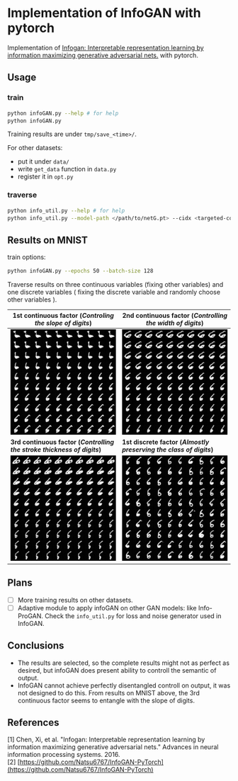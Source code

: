 # Implementation of InfoGAN with pytorch

Implementation of [Infogan: Interpretable representation learning by information maximizing generative adversarial nets.](http://papers.nips.cc/paper/6399-infogan-interpretable-representation) with pytorch.

## Usage

### train

```sh
python infoGAN.py --help # for help
python infoGAN.py
```

Training results are under `tmp/save_<time>/`.

For other datasets:

+ put it under `data/`  
+ write `get_data` function in `data.py`
+ register it in `opt.py`

### traverse

```sh
python info_util.py --help # for help
python info_util.py --model-path </path/to/netG.pt> --cidx <targeted-continuous-idx> --didx <targeted-discrete-idx>
```

## Results on MNIST

train options:

```sh
python infoGAN.py --epochs 50 --batch-size 128
```

Traverse results on three continuous variables (fixing other variables) and
one discrete variables ( fixing the discrete variable and randomly choose other variables ).

| 1st continuous factor (*Controling the slope of digits*) | 2nd continuous factor (*Controlling the width of digits*) |
| -- | -- |
|![traverse c0](res/traversal_c0.png) | ![traverse c1](res/traversal_c1.png) |
| **3rd continuous factor (*Controlling the stroke thickness of digits*)** | **1st discrete factor (*Almostly preserving the class of digits*)**  |
| ![traverse c2](res/traversal_c2.png) | ![fix d0](res/fix_d0.png) |

## Plans

+ [ ] More training results on other datasets.
+ [ ] Adaptive module to apply infoGAN on other GAN models: like Info-ProGAN. Check the `info_util.py` for loss and noise generator used in InfoGAN.

## Conclusions

+ The results are selected, so the complete results might not as perfect as desired, but infoGAN does present ability to controll the semantic of output.
+ InfoGAN cannot achieve perfectly disentangled controll on output, it was not designed to do this. From results on MNIST above, the 3rd continuous factor seems to entangle with the slope of digits.

## References

[1] Chen, Xi, et al. "Infogan: Interpretable representation learning by information maximizing generative adversarial nets." Advances in neural information processing systems. 2016.  
[2] [https://github.com/Natsu6767/InfoGAN-PyTorch](https://github.com/Natsu6767/InfoGAN-PyTorch)
